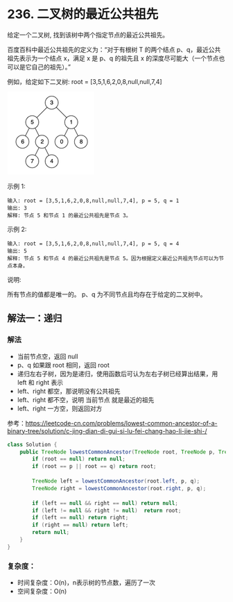# 236. 二叉树的最近公共祖先

给定一个二叉树, 找到该树中两个指定节点的最近公共祖先。

百度百科中最近公共祖先的定义为：“对于有根树 T 的两个结点 p、q，最近公共祖先表示为一个结点 x，满足 x 是 p、q 的祖先且 x 的深度尽可能大（一个节点也可以是它自己的祖先）。”

例如，给定如下二叉树:  root = [3,5,1,6,2,0,8,null,null,7,4]

![](img/236_1.png) 

示例 1:
```
输入: root = [3,5,1,6,2,0,8,null,null,7,4], p = 5, q = 1
输出: 3
解释: 节点 5 和节点 1 的最近公共祖先是节点 3。
```

示例 2:
```
输入: root = [3,5,1,6,2,0,8,null,null,7,4], p = 5, q = 4
输出: 5
解释: 节点 5 和节点 4 的最近公共祖先是节点 5。因为根据定义最近公共祖先节点可以为节点本身。
``` 

说明:

所有节点的值都是唯一的。
p、q 为不同节点且均存在于给定的二叉树中。

## 解法一：递归

### 解法

- 当前节点空，返回 null
- p、q 如果跟 root 相同，返回 root
- 递归左右子树，因为是递归，使用函数后可认为左右子树已经算出结果，用 left 和 right 表示
- left、right 都空，那说明没有公共祖先
- left、right 都不空，说明 当前节点 就是最近的祖先
- left、right 一方空，则返回对方

参考：https://leetcode-cn.com/problems/lowest-common-ancestor-of-a-binary-tree/solution/c-jing-dian-di-gui-si-lu-fei-chang-hao-li-jie-shi-/

``` java
class Solution {
    public TreeNode lowestCommonAncestor(TreeNode root, TreeNode p, TreeNode q) {
        if (root == null) return null;
        if (root == p || root == q) return root;

        TreeNode left = lowestCommonAncestor(root.left, p, q);
        TreeNode right = lowestCommonAncestor(root.right, p, q);

        if (left == null && right == null) return null;
        if (left != null && right != null)  return root;
        if (left == null) return right;
        if (right == null) return left;
        return null;
    }
}
```

### 复杂度：
- 时间复杂度：O(n)，n表示树的节点数，遍历了一次
- 空间复杂度：O(n)